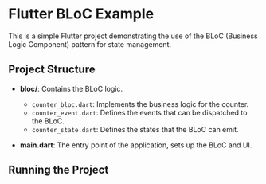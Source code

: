 # Flutter BLoC Example

This is a simple Flutter project demonstrating the use of the BLoC (Business Logic Component) pattern for state management.

## Project Structure

- **bloc/**: Contains the BLoC logic.
  - `counter_bloc.dart`: Implements the business logic for the counter.
  - `counter_event.dart`: Defines the events that can be dispatched to the BLoC.
  - `counter_state.dart`: Defines the states that the BLoC can emit.

- **main.dart**: The entry point of the application, sets up the BLoC and UI.

## Running the Project


